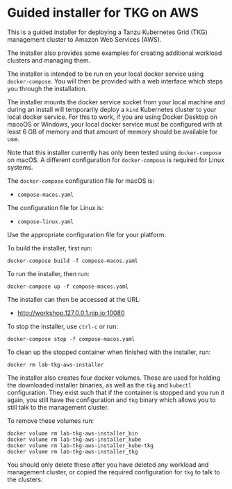 Guided installer for TKG on AWS
===============================

This is a guided installer for deploying a Tanzu Kubernetes Grid (TKG)
management cluster to Amazon Web Services (AWS).

The installer also provides some examples for creating additional workload
clusters and managing them.

The installer is intended to be run on your local docker service using
``docker-compose``. You will then be provided with a web interface which
steps you through the installation.

The installer mounts the docker service socket from your local machine and
during an install will temporarily deploy a ``kind`` Kubernetes cluster to
your local docker service. For this to work, if you are using Docker Desktop
on macoOS or Windows, your local docker service must be configured with at
least 6 GB of memory and that amount of memory should be available for use.

Note that this installer currently has only been tested using
``docker-compose`` on macOS. A different configuration for ``docker-compose``
is required for Linux systems.

The ``docker-compose`` configuration file for macOS is:

* ``compose-macos.yaml``

The configuration file for Linux is:

* ``compose-linux.yaml``

Use the appropriate configuration file for your platform.

To build the installer, first run:

```
docker-compose build -f compose-macos.yaml
```

To run the installer, then run:

```
docker-compose up -f compose-macos.yaml
```

The installer can then be accessed at the URL:

* http://workshop.127.0.0.1.nip.io:10080

To stop the installer, use ``ctrl-c`` or run:

```
docker-compose stop -f compose-macos.yaml
```

To clean up the stopped container when finished with the installer, run:

```
docker rm lab-tkg-aws-installer
```

The installer also creates four docker volumes. These are used for holding
the downloaded installer binaries, as well as the ``tkg`` and ``kubectl``
configuration. They exist such that if the container is stopped and you run
it again, you still have the configuration and ``tkg`` binary which allows
you to still talk to the management cluster.

To remove these volumes run:

```
docker volume rm lab-tkg-aws-installer_bin
docker volume rm lab-tkg-aws-installer_kube
docker volume rm lab-tkg-aws-installer_kube-tkg
docker volume rm lab-tkg-aws-installer_tkg
```

You should only delete these after you have deleted any workload and
management cluster, or copied the required configuration for ``tkg`` to
talk to the clusters.
